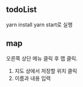 ## todoList 
yarn install
yarn start로 실행

## map 
오른쪽 상단 메뉴 클릭 후 맵 클릭.

1. 지도 상에서 저장할 위치 클릭
2. 이름과 내용 입력 
